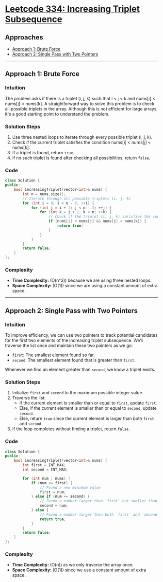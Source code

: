 # [Leetcode 334: Increasing Triplet Subsequence](https://leetcode.com/problems/increasing-triplet-subsequence/)

## Approaches
- [Approach 1: Brute Force](#approach-1-brute-force)
- [Approach 2: Single Pass with Two Pointers](#approach-2-single-pass-with-two-pointers)

---

## Approach 1: Brute Force

### Intuition
The problem asks if there is a triplet (i, j, k) such that i < j < k and nums[i] < nums[j] < nums[k]. A straightforward way to solve this problem is to check all possible triplets in the array. Although this is not efficient for large arrays, it's a good starting point to understand the problem.

### Solution Steps
1. Use three nested loops to iterate through every possible triplet (i, j, k).
2. Check if the current triplet satisfies the condition nums[i] < nums[j] < nums[k].
3. If a triplet is found, return `true`.
4. If no such triplet is found after checking all possibilities, return `false`.

### Code
```cpp
class Solution {
public:
    bool increasingTriplet(vector<int>& nums) {
        int n = nums.size();
        // Iterate through all possible triplets (i, j, k)
        for (int i = 0; i < n - 2; ++i) {
            for (int j = i + 1; j < n - 1; ++j) {
                for (int k = j + 1; k < n; ++k) {
                    // Check if the triplet (i, j, k) satisfies the condition
                    if (nums[i] < nums[j] && nums[j] < nums[k]) {
                        return true;
                    }
                }
            }
        }
        return false;
    }
};
```

### Complexity
- **Time Complexity:** \(O(n^3)\) because we are using three nested loops.
- **Space Complexity:** \(O(1)\) since we are using a constant amount of extra space.

---

## Approach 2: Single Pass with Two Pointers

### Intuition
To improve efficiency, we can use two pointers to track potential candidates for the first two elements of the increasing triplet subsequence. We'll traverse the list once and maintain these two pointers as we go:
- `first`: The smallest element found so far.
- `second`: The smallest element found that is greater than `first`.

Whenever we find an element greater than `second`, we know a triplet exists.

### Solution Steps
1. Initialize `first` and `second` to the maximum possible integer value.
2. Traverse the list:
   - If the current element is smaller than or equal to `first`, update `first`.
   - Else, if the current element is smaller than or equal to `second`, update `second`.
   - Else, return `true` since the current element is larger than both `first` and `second`.
3. If the loop completes without finding a triplet, return `false`.

### Code
```cpp
class Solution {
public:
    bool increasingTriplet(vector<int>& nums) {
        int first = INT_MAX;
        int second = INT_MAX;

        for (int num : nums) {
            if (num <= first) {
                // Found a new minimum value
                first = num;
            } else if (num <= second) {
                // Found a number larger than `first` but smaller than `second`
                second = num;
            } else {
                // Found a number larger than both `first` and `second`
                return true;
            }
        }
        return false;
    }
};
```

### Complexity
- **Time Complexity:** \(O(n)\) as we only traverse the array once.
- **Space Complexity:** \(O(1)\) since we use a constant amount of extra space.

